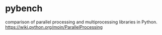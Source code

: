 # pybench

comparison of parallel processing and multiprocessing libraries in Python. https://wiki.python.org/moin/ParallelProcessing
